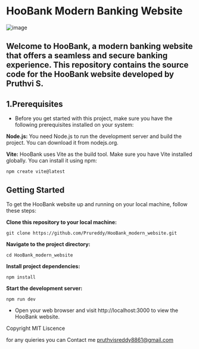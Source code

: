 # HooBank Modern Banking Website
![image](https://github.com/Prureddy/HooBank_modern_website/assets/99805816/3bc78efd-1c0e-4db9-824e-346e6e2640d8)


## Welcome to HooBank, a modern banking website that offers a seamless and secure banking experience. This repository contains the source code for the HooBank website developed by Pruthvi S.

## 1.Prerequisites
- Before you get started with this project, make sure you have the following prerequisites installed on your system:

**Node.js:** You need Node.js to run the development server and build the project. You can download it from nodejs.org.

**Vite:** HooBank uses Vite as the build tool. Make sure you have Vite installed globally. You can install it using npm:
```
npm create vite@latest
```
## Getting Started
To get the HooBank website up and running on your local machine, follow these steps:

**Clone this repository to your local machine:**
```
git clone https://github.com/Prureddy/HooBank_modern_website.git
```
**Navigate to the project directory:**
```
cd HooBank_modern_website
```
**Install project dependencies:**
```
npm install
```
**Start the development server:**
```
npm run dev
```
- Open your web browser and visit http://localhost:3000 to view the HooBank website.



Copyright
MIT Liscence

for any quieries you can Contact me pruthvisreddy8861@gmail.com

